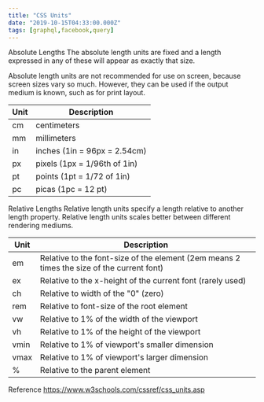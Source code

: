 ```yaml
---
title: "CSS Units"
date: "2019-10-15T04:33:00.000Z"
tags: [graphql,facebook,query]
---
```


Absolute Lengths
The absolute length units are fixed and a length expressed in any of these will appear as exactly that size.

Absolute length units are not recommended for use on screen, because screen sizes vary so much. However, they can be used if the output medium is known, such as for print layout.

<table>
  <thead>
    <tr>
      <th>Unit</th>
      <th>Description</th>
    </tr>
  </thead>
  <tbody>
    <tr>
      <td>cm</td>
      <td>centimeters</td>
    </tr>
    <tr>
      <td>mm</td>
      <td>millimeters</td>
    </tr>
    <tr>
      <td>in</td>
      <td>inches (1in = 96px = 2.54cm)</td>
    </tr>
    <tr>
      <td>px</td>
      <td>pixels (1px = 1/96th of 1in)</td>
    </tr>
    <tr>
      <td>pt</td>
      <td>points (1pt = 1/72 of 1in)</td>
    </tr>
    <tr>
      <td>pc</td>
      <td>picas (1pc = 12 pt)</td>
    </tr>
  </tbody>
</table>

Relative Lengths
Relative length units specify a length relative to another length property. Relative length units scales better between different rendering mediums.

<table>
  <thead>
    <tr>
      <th>Unit</th>
      <th>Description</th>
    </tr>
  </thead>
  <tbody>
    <tr>
      <td>em</td>
      <td>Relative to the font-size of the element (2em means 2 times the size of the current font)</td>
    </tr>
    <tr>
      <td>ex</td>
      <td>Relative to the x-height of the current font (rarely used)</td>
    </tr>
    <tr>
      <td>ch</td>
      <td>Relative to width of the "0" (zero)</td>
    </tr>
    <tr>
      <td>rem</td>
      <td>Relative to font-size of the root element</td>
    </tr>
    <tr>
      <td>vw</td>
      <td>Relative to 1% of the width of the viewport</td>
    </tr>
    <tr>
      <td>vh</td>
      <td>Relative to 1% of the height of the viewport</td>
    </tr>
    <tr>
      <td>vmin</td>
      <td>	Relative to 1% of viewport's smaller dimension</td>
    </tr>
    <tr>
      <td>vmax</td>
      <td>Relative to 1% of viewport's larger dimension</td>
    </tr>
    <tr>
      <td>%</td>
      <td>Relative to the parent element</td>
    </tr>
  </tbody>
</table>

Reference
https://www.w3schools.com/cssref/css_units.asp